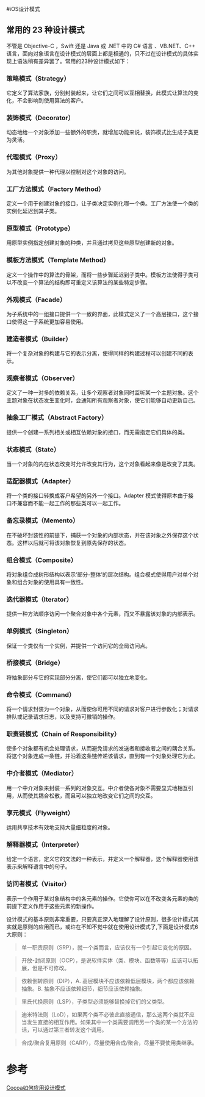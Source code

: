 #iOS设计模式

## 常用的 23 种设计模式

不管是 Objective-C ，Swift 还是 Java 或 .NET 中的 C# 语言 、VB.NET、C++ 语言，面向对象语言在设计模式的层面上都是相通的，只不过在设计模式的具体实现上语法稍有差异罢了。常用的23种设计模式如下：

### 策略模式（Strategy）
它定义了算法家族，分别封装起来，让它们之间可以互相替换，此模式让算法的变化，不会影响到使用算法的客户。

### 装饰模式（Decorator）
动态地给一个对象添加一些额外的职责，就增加功能来说，装饰模式比生成子类更为灵活。

### 代理模式（Proxy）

为其他对象提供一种代理以控制对这个对象的访问。

### 工厂方法模式（Factory Method）
定义一个用于创建对象的接口，让子类决定实例化哪一个类。工厂方法使一个类的实例化延迟到其子类。

### 原型模式（Prototype）
用原型实例指定创建对象的种类，并且通过拷贝这些原型创建新的对象。

### 模板方法模式（Template Method）
定义一个操作中的算法的骨架，而将一些步骤延迟到子类中。模板方法使得子类可以不改变一个算法的结构即可重定义该算法的某些特定步骤。

### 外观模式（Facade）
为子系统中的一组接口提供一个一致的界面，此模式定义了一个高层接口，这个接口使得这一子系统更加容易使用。

### 建造者模式（Builder）
将一个复杂对象的构建与它的表示分离，使得同样的构建过程可以创建不同的表示。

### 观察者模式（Observer）
定义了一种一对多的依赖关系，让多个观察者对象同时监听某一个主题对象。这个主题对象在状态发生变化时，会通知所有观察者对象，使它们能够自动更新自己。

### 抽象工厂模式（Abstract Factory）
提供一个创建一系列相关或相互依赖对象的接口，而无需指定它们具体的类。

### 状态模式（State）
当一个对象的内在状态改变时允许改变其行为，这个对象看起来像是改变了其类。

### 适配器模式（Adapter）
将一个类的接口转换成客户希望的另外一个接口。Adapter 模式使得原本由于接口不兼容而不能一起工作的那些类可以一起工作。

### 备忘录模式（Memento）
在不破坏封装性的前提下，捕获一个对象的内部状态，并在该对象之外保存这个状态。这样以后就可将该对象恢复到原先保存的状态。

### 组合模式（Composite）
将对象组合成树形结构以表示‘部分-整体’的层次结构。组合模式使得用户对单个对象和组合对象的使用具有一致性。

### 迭代器模式（Iterator）
提供一种方法顺序访问一个聚合对象中各个元素，而又不暴露该对象的内部表示。

### 单例模式（Singleton）
保证一个类仅有一个实例，并提供一个访问它的全局访问点。

### 桥接模式（Bridge）
将抽象部分与它的实现部分分离，使它们都可以独立地变化。

### 命令模式（Command）
将一个请求封装为一个对象，从而使你可用不同的请求对客户进行参数化；对请求排队或记录请求日志，以及支持可撤销的操作。

### 职责链模式（Chain of Responsibility）
使多个对象都有机会处理请求，从而避免请求的发送者和接收者之间的耦合关系。将这个对象连成一条链，并沿着这条链传递该请求，直到有一个对象处理它为止。

### 中介者模式（Mediator）
用一个中介对象来封装一系列的对象交互。中介者使各对象不需要显式地相互引用，从而使其耦合松散，而且可以独立地改变它们之间的交互。

### 享元模式（Flyweight）
运用共享技术有效地支持大量细粒度的对象。

### 解释器模式（Interpreter）
给定一个语言，定义它的文法的一种表示，并定义一个解释器，这个解释器使用该表示来解释语言中的句子。

### 访问者模式（Visitor）
表示一个作用于某对象结构中的各元素的操作。它使你可以在不改变各元素的类的前提下定义作用于这些元素的新操作。

设计模式的基本原则非常重要，只要真正深入地理解了设计原则，很多设计模式其实就是原则的应用而已，或许在不知不觉中就在使用设计模式了,下面是设计模式6大原则：

>单一职责原则（SRP），就一个类而言，应该仅有一个引起它变化的原因。

>开放-封闭原则（OCP），是说软件实体（类、模块、函数等等）应该可以拓展，但是不可修改。

>依赖倒转原则（DIP），A. 高层模块不应该依赖低层模块，两个都应该依赖抽象。B. 抽象不应该依赖细节，细节应该依赖抽象。

>里氏代换原则（LSP），子类型必须能够替换掉它们的父类型。

>迪米特法则（LoD），如果两个类不必彼此直接通信，那么这两个类就不应当发生直接的相互作用。如果其中一个类需要调用另一个类的某一个方法的话，可以通过第三者转发这个调用。

>合成/聚合复用原则（CARP），尽量使用合成/聚合，尽量不要使用类继承。

# 参考

[Cocoa如何应用设计模式](http://www.cnblogs.com/pengyingh/articles/2346299.html)

